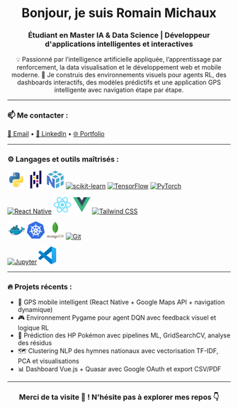 <h1 align="center">Bonjour, je suis Romain Michaux</h1>
<h3 align="center">Étudiant en Master IA & Data Science | Développeur d'applications intelligentes et interactives</h3>

<p align="center">
💡 Passionné par l’intelligence artificielle appliquée, l’apprentissage par renforcement, la data visualisation et le développement web et mobile moderne.  
🚀 Je construis des environnements visuels pour agents RL, des dashboards interactifs, des modèles prédictifs et une application GPS intelligente avec navigation étape par étape.
</p>

---

<h3 align="left">📫 Me contacter :</h3>
<p align="left">
  <a href="mailto:romain.michaux@example.com">📧 Email</a> •
  <a href="https://www.linkedin.com/in/romain-michaux" target="_blank">🔗 LinkedIn</a> •
  <a href="https://www.michaux-romain.com" target="_blank">🌐 Portfolio</a>
</p>

---

<h3 align="left">⚙️ Langages et outils maîtrisés :</h3>
<p align="left">
  <!-- Python & Data Science -->
  <a href="https://www.python.org" target="_blank"><img src="https://raw.githubusercontent.com/devicons/devicon/master/icons/python/python-original.svg" alt="Python" width="40" height="40"/></a>
  <a href="https://pandas.pydata.org/" target="_blank"><img src="https://raw.githubusercontent.com/devicons/devicon/master/icons/pandas/pandas-original.svg" alt="Pandas" width="40" height="40"/></a>
  <a href="https://numpy.org/" target="_blank"><img src="https://raw.githubusercontent.com/devicons/devicon/master/icons/numpy/numpy-original.svg" alt="NumPy" width="40" height="40"/></a>
  <a href="https://scikit-learn.org/" target="_blank"><img src="https://upload.wikimedia.org/wikipedia/commons/0/05/Scikit_learn_logo_small.svg" alt="scikit-learn" width="40" height="40"/></a>
  <a href="https://www.tensorflow.org" target="_blank"><img src="https://www.vectorlogo.zone/logos/tensorflow/tensorflow-icon.svg" alt="TensorFlow" width="40" height="40"/></a>
  <a href="https://pytorch.org/" target="_blank"><img src="https://www.vectorlogo.zone/logos/pytorch/pytorch-icon.svg" alt="PyTorch" width="40" height="40"/></a>

  <!-- Web / Mobile -->
  <a href="https://reactnative.dev/" target="_blank"><img src="https://reactnative.dev/img/header_logo.svg" alt="React Native" width="40" height="40"/></a>
  <a href="https://reactjs.org/" target="_blank"><img src="https://raw.githubusercontent.com/devicons/devicon/master/icons/react/react-original.svg" alt="React" width="40" height="40"/></a>
  <a href="https://vuejs.org/" target="_blank"><img src="https://raw.githubusercontent.com/devicons/devicon/master/icons/vuejs/vuejs-original.svg" alt="Vue.js" width="40" height="40"/></a>
  <a href="https://tailwindcss.com/" target="_blank"><img src="https://www.vectorlogo.zone/logos/tailwindcss/tailwindcss-icon.svg" alt="Tailwind CSS" width="40" height="40"/></a>

  <!-- DevOps / Base de données -->
  <a href="https://www.docker.com/" target="_blank"><img src="https://raw.githubusercontent.com/devicons/devicon/master/icons/docker/docker-original.svg" alt="Docker" width="40" height="40"/></a>
  <a href="https://kubernetes.io/" target="_blank"><img src="https://raw.githubusercontent.com/devicons/devicon/master/icons/kubernetes/kubernetes-plain.svg" alt="Kubernetes" width="40" height="40"/></a>
  <a href="https://www.mongodb.com/" target="_blank"><img src="https://raw.githubusercontent.com/devicons/devicon/master/icons/mongodb/mongodb-original-wordmark.svg" alt="MongoDB" width="40" height="40"/></a>
  <a href="https://git-scm.com/" target="_blank"><img src="https://www.vectorlogo.zone/logos/git-scm/git-scm-icon.svg" alt="Git" width="40" height="40"/></a>

  <!-- IDE & Notebook -->
  <a href="https://jupyter.org/" target="_blank"><img src="https://upload.wikimedia.org/wikipedia/commons/3/38/Jupyter_logo.svg" alt="Jupyter" width="40" height="40"/></a>
  <a href="https://code.visualstudio.com/" target="_blank"><img src="https://raw.githubusercontent.com/devicons/devicon/master/icons/vscode/vscode-original.svg" alt="VSCode" width="40" height="40"/></a>
</p>

---

<h3 align="left">🔥 Projets récents :</h3>
<ul>
  <li>📱 GPS mobile intelligent (React Native + Google Maps API + navigation dynamique)</li>
  <li>🎮 Environnement Pygame pour agent DQN avec feedback visuel et logique RL</li>
  <li>🧬 Prédiction des HP Pokémon avec pipelines ML, GridSearchCV, analyse des résidus</li>
  <li>🗺️ Clustering NLP des hymnes nationaux avec vectorisation TF-IDF, PCA et visualisations</li>
  <li>📊 Dashboard Vue.js + Quasar avec Google OAuth et export CSV/PDF</li>
</ul>

---

<h3 align="center">Merci de ta visite 👀 ! N'hésite pas à explorer mes repos 👇</h3>
